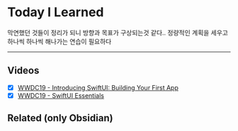 # Today I Learned
막연했던 것들이 정리가 되니 방향과 목표가 구상되는것 같다..
정량적인 계획을 세우고 하나씩 하나씩 해나가는 연습이 필요하다

---

## Videos
- [x] [WWDC19 - Introducing SwiftUI: Building Your First App](https://developer.apple.com/videos/play/wwdc2019/204/)
- [x] [WWDC19 - SwiftUI Essentials](https://developer.apple.com/videos/play/wwdc2019/216/)

## Related (only Obsidian)